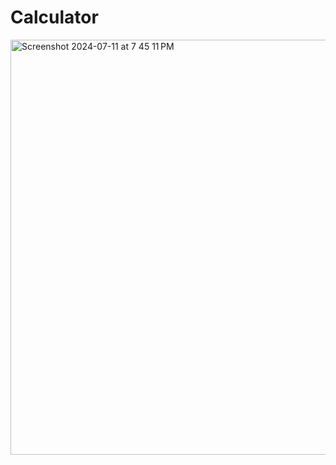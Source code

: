 # Calculator

<img width="664" alt="Screenshot 2024-07-11 at 7 45 11 PM" src="https://github.com/AnkitDotCode/Calculator/assets/142796989/382a8f7c-474a-4c61-bb6e-0a8ccfb7d08e">
